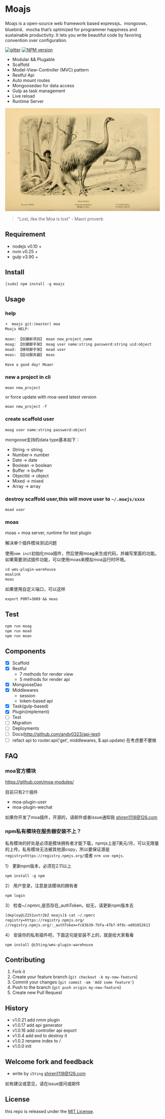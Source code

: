 # Moajs

Moajs is a open-source web framework based expressjs、mongoose、bluebird、mocha that’s optimized
for programmer happiness and sustainable productivity. It lets you
write beautiful code by favoring convention over configuration.

[![gitter][gitter-image]][gitter-url]
[![NPM version][npm-image]][npm-url]

* Modular && Plugable
* Scaffold
* Model-View-Controller (MVC) pattern
* Restful Api
* Auto mount routes
* Mongoosedao for data access
* Gulp as task management
* Live reload
* Runtime Server 


![](doc/moa.jpg)

> "Lost, like the Moa is lost" - Maori proverb

## Requirement 

- nodejs v0.10 + 
- nvm    v0.25 +
- gulp   v3.90 +

## Install

    [sudo] npm install -g moajs
    
## Usage

### help

    ➜  moajs git:(master) moa
    Moajs HELP:

    moan: 【创建新项目】 moan new_project_name
    moag: 【创建脚手架】 moag user name:string password:string uid:object
    moad: 【移除脚手架】 moad user
    moas: 【启动服务器】 moas

    Have a good day! Moaer

### new a project in cli

    moan new_project
    
or force update with moa-seed latest version

    moan new_project -f
    
### create scaffold user

    moag user name:string password:object
    
    
mongoose支持的data type基本如下：

- String -> string
- Number-> number
- Date -> date
- Boolean -> boolean
- Buffer -> buffer
- ObjectId -> object
- Mixed  -> mixed
- Array -> array

### destroy scaffold user,this will move user to `~/.moajs/xxxx`

    moad user

### moas

moas = moa server, runtime for test plugin

解决单个插件模块测试问题

使用`nmm init`初始化moa插件，然后使用moag来生成代码，并编写里面的功能。如果需要测试插件功能，可以使用moas来模拟moa运行时环境。


```
cd wms-plugin-warehouse
moalink
moas
```

如果使用自定义端口，可以这样

```
export PORT=3009 && moas
```

## Test

    npm run moag
    npm run moad
    npm run moan
    
## Components

- [x] Scaffold
- [x] Restful
  - 7 methods for render view
  - 5 methods for render api
- [x] MongooseDao
- [x] Middlewares
  - session
  - token-based api
- [x] Task(gulp-based)
- [x] Plugin(implement)
- [ ] Test
- [ ] Migration
- [ ] Deployments
- [ ] Docs(http://github.com/andy0323/api-test)
- [ ] refact api to router.api('get', middlewares, $.api.update) 在考虑要不要做

## FAQ

### moa官方模块

https://github.com/moa-modules/

目前只有2个插件

- moa-plugin-user
- moa-plugin-wechat

如果你开发了moa插件，开源的，请邮件或者issue通知我 shiren1118@126.com

### npm私有模块在服务器安装不上？

私有模块的好处是必须是模块拥有者才能下载，npmjs上是7美元/月，可以无限量的上传。私有模块无法被其他源copy，所以要保证源是`registry=https://registry.npmjs.org/`或者
`nrm use npmjs`.

1） 更新npm版本，必须在2.11以上

    npm install -g npm
 
2） 用户登录，注意是该模块的拥有者

    npm login
    
3） 检查~/.npmrc,是否存在_authToken，如无，请更新npm版本去

```
[deploy@iZ251uvtr2bZ moajs]$ cat ~/.npmrc 
registry=https://registry.npmjs.org/
//registry.npmjs.org/:_authToken=fc83b39-7bfa-47b7-9f8c-ed91652613
```

4） 安装你的私有插件吧，下面这句是安装不上的，就是给大家看看

    npm install @i5ting/wms-plugin-warehouse
    

## Contributing

1. Fork it
2. Create your feature branch (`git checkout -b my-new-feature`)
3. Commit your changes (`git commit -am 'Add some feature'`)
4. Push to the branch (`git push origin my-new-feature`)
5. Create new Pull Request

## History

- v1.0.21 add nmm plugin
- v1.0.17 add api generator
- v1.0.16 add controller api export
- v1.0.4 add exd to destroy it
- v1.0.2 rename index to /
- v1.0.0 init


## Welcome fork and feedback

- write by `i5ting` shiren1118@126.com

如有建议或意见，请在issue提问或邮件

## License

this repo is released under the [MIT
License](http://www.opensource.org/licenses/MIT).


[npm-image]: https://img.shields.io/npm/v/moajs.svg?style=flat-square
[npm-url]: https://npmjs.org/package/moajs
[gitter-image]: https://badges.gitter.im/Join%20Chat.svg
[gitter-url]: https://gitter.im/i5ting/moajs?utm_source=badge&utm_medium=badge&utm_campaign=pr-badge&utm_content=badge